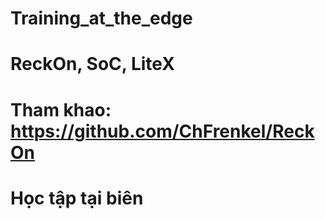 # Training_at_the_edge
# ReckOn, SoC, LiteX
# Tham khao: https://github.com/ChFrenkel/ReckOn
# Học tập tại biên
